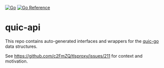 [![Go](https://github.com/c2FmZQ/quic-api/actions/workflows/go.yml/badge.svg)](https://github.com/c2FmZQ/quic-api/actions/workflows/go.yml)
[![Go Reference](https://pkg.go.dev/badge/github.com/c2FmZQ/quic-api.svg)](https://pkg.go.dev/github.com/c2FmZQ/quic-api)

# quic-api

This repo contains auto-generated interfaces and wrappers for the [quic-go](https://pkg.go.dev/github.com/quic-go/quic-go) data structures.

See https://github.com/c2FmZQ/tlsproxy/issues/211 for context and motivation.
